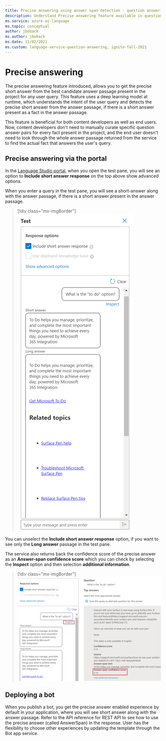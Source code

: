 ```yaml
---
title: Precise answering using answer span detection - question answering
description: Understand Precise answering feature available in question answering.
ms.service: azure-ai-language
ms.topic: conceptual
author: jboback
ms.author: jboback
ms.date: 11/02/2021
ms.custom: language-service-question-answering, ignite-fall-2021
---
```


# Precise answering

The precise answering feature introduced, allows you to get the precise short answer from the best candidate answer passage present in the project for any user query. This feature uses a deep learning model at runtime, which understands the intent of the user query and detects the precise short answer from the answer passage, if there is a short answer present as a fact in the answer passage.

This feature is beneficial for both content developers as well as end users. Now, content developers don't need to manually curate specific question answer pairs for every fact present in the project, and the end user doesn't need to look through the whole answer passage returned from the service to find the actual fact that answers the user's query.

## Precise answering via the portal

In the [Language Studio portal](https://aka.ms/languageStudio), when you open the test pane, you will see an option to **Include short answer response** on the top above show advanced options.

When you enter a query in the test pane, you will see a short-answer along with the answer passage, if there is a short answer present in the answer passage.

>[!div class="mx-imgBorder"]
>[![Screenshot of test pane with short answer checked and a question containing a short answer response.](../media/precise-answering/short-answer.png)](../media/precise-answering/short-answer.png#lightbox)

You can unselect the **Include short answer response** option, if you want to see only the **Long answer** passage in the test pane.

The service also returns back the confidence score of the precise answer as an **Answer-span confidence score** which you can check by selecting the **Inspect** option and then selection **additional information**.

>[!div class="mx-imgBorder"]
>[![Screenshot of inspect pane with answer-span confidence score displayed.](../media/precise-answering/answer-confidence-score.png)](../media/precise-answering/answer-confidence-score.png#lightbox)

## Deploying a bot

When you publish a bot, you get the precise answer enabled experience by default in your application, where you will see short answer along with the answer passage. Refer to the API reference for REST API to see how to use the precise answer (called AnswerSpan) in the response. User has the flexibility to choose other experiences by updating the template through the Bot app service.
